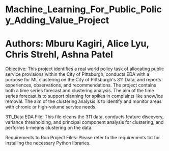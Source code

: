 # Machine_Learning_For_Public_Policy_Adding_Value_Project
# Authors: Mburu Kagiri, Alice Lyu, Chris Strehl, Ashna Patel

Objective:
This project identifies a real world policy task of allocating public service provisions within the City of Pittsburgh, conducts EDA with a purpose for ML clustering on the City of Pittsburgh's 311 Data, and reports experiences, observations, and recommendations. The project contains both a time series forecast and clustering analysis. The aim of the time series forecast is to support planning for spikes in complaints like snow/ice removal. The aim of the clustering analysis is to identify and monitor areas with chronic or high-volume service needs.

311_Data EDA File:
This file cleans the 311 data, conducts feature discovery, variance thresholding, and principal component analysis for clustering, and performs k-means clustering on the data.

Requirements to Run Project Files:
Please refer to the requirements.txt for installing the necessary Python libraries.
